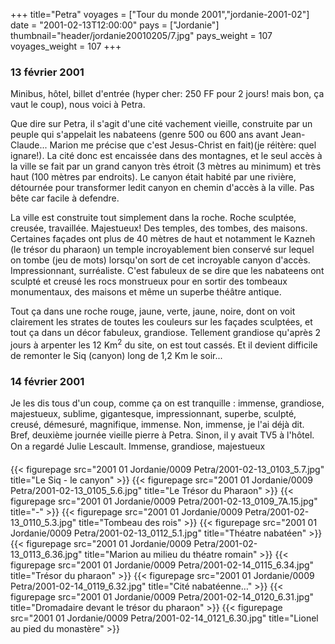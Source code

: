 +++
title="Petra"
voyages = ["Tour du monde 2001","jordanie-2001-02"]
date = "2001-02-13T12:00:00"
pays = ["Jordanie"]
thumbnail="header/jordanie20010205/7.jpg"
pays_weight = 107
voyages_weight = 107
+++
### 13 février 2001

Minibus, hôtel, billet d'entrée (hyper cher: 250 FF pour
2 jours! mais bon, ça vaut le coup), nous voici à Petra. 

Que dire sur Petra, il s'agit d'une cité vachement vieille,
construite par un peuple qui s'appelait les nabateens (genre
500 ou 600 ans avant Jean-Claude... Marion me précise que
c'est Jesus-Christ en fait)(je réitère: quel ignare!). La
cité donc est encaissée dans des montagnes, et le seul accès
à la ville se fait par un grand canyon très étroit (3 mètres
au minimum) et très haut (100 mètres par endroits). Le canyon
était habité par une rivière, détournée pour transformer ledit
canyon en chemin d'accès à la ville. Pas bête car facile à
defendre. 

La ville est construite tout simplement dans la roche. Roche
sculptée, creusée, travaillée. Majestueux! Des temples, des
tombes, des maisons. Certaines façades ont plus de 40 mètres
de haut et notamment le Kazneh (le trésor du pharaon) un temple
incroyablement bien conservé sur lequel on tombe (jeu de mots)
lorsqu'on sort de cet incroyable canyon d'accès. Impressionnant,
surréaliste. C'est fabuleux de se dire que les nabateens ont
sculpté et creusé les rocs monstrueux pour en sortir des tombeaux
monumentaux, des maisons et même un superbe théâtre antique.


Tout ça dans une roche rouge, jaune, verte, jaune, noire,
dont on voit clairement les strates de toutes les couleurs
sur les façades sculptées, et tout ça dans un décor fabuleux,
grandiose. Tellement grandiose qu'après 2 jours à arpenter
les 12 Km<sup>2</sup> du site, on est tout cassés. Et il devient
difficile de remonter le Siq (canyon) long de 1,2 Km le soir...



### 14 février 2001


Je les dis tous d'un coup, comme ça on est tranquille : immense,
grandiose, majestueux, sublime, gigantesque, impressionnant,
superbe, sculpté, creusé, démesuré, magnifique, immense. Non,
immense, je l'ai déjà dit. Bref, deuxième journée vieille
pierre à Petra. Sinon, il y avait TV5 à l'hôtel. On a regardé
Julie Lescault. Immense, grandiose, majestueux 


<div id="TOTO">{{< figurepage src="2001 01 Jordanie/0009 Petra/2001-02-13_0103_5.7.jpg" title="Le Siq - le canyon"  >}}
{{< figurepage src="2001 01 Jordanie/0009 Petra/2001-02-13_0105_5.6.jpg" title="Le Trésor du Pharaon"  >}}
{{< figurepage src="2001 01 Jordanie/0009 Petra/2001-02-13_0109_7A.15.jpg" title="-"  >}}
{{< figurepage src="2001 01 Jordanie/0009 Petra/2001-02-13_0110_5.3.jpg" title="Tombeau des rois"  >}}
{{< figurepage src="2001 01 Jordanie/0009 Petra/2001-02-13_0112_5.1.jpg" title="Théatre nabatéen"  >}}
{{< figurepage src="2001 01 Jordanie/0009 Petra/2001-02-13_0113_6.36.jpg" title="Marion au milieu du théatre romain"  >}}
{{< figurepage src="2001 01 Jordanie/0009 Petra/2001-02-14_0115_6.34.jpg" title="Trésor du pharaon"  >}}
{{< figurepage src="2001 01 Jordanie/0009 Petra/2001-02-14_0119_6.32.jpg" title="Cité nabatéenne…"  >}}
{{< figurepage src="2001 01 Jordanie/0009 Petra/2001-02-14_0120_6.31.jpg" title="Dromadaire devant le trésor du pharaon"  >}}
{{< figurepage src="2001 01 Jordanie/0009 Petra/2001-02-14_0121_6.30.jpg" title="Lionel au pied du monastère"  >}}
</DIV>

